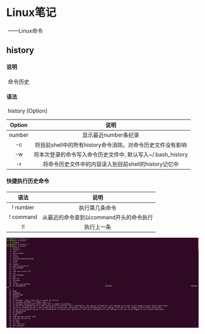 # Linux笔记

​				——Linux命令

## history

#### 说明

​		命令历史

#### 语法

​		history [Option]

| Option |                            说明                             |
| :----: | :---------------------------------------------------------: |
| number |                    显示最近number条纪录                     |
|   -c   | 将目前shell中的所有history命令消除。对命令历史文件没有影响  |
|   -w   | 将本次登录的命令写入命令历史文件中, 默认写入~/.bash_history |
|   -r   |    将命令历史文件中的内容读入到目前shell的history记忆中     |

#### 快捷执行历史命令

|   语法    |                  说明                   |
| :-------: | :-------------------------------------: |
| ! number  |             执行第几条命令              |
| ! command | 从最近的命令查到以command开头的命令执行 |
|    !!     |               执行上一条                |

![chgrp](image/history.png)